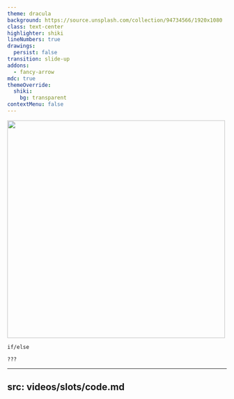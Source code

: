 ```yaml
---
theme: dracula
background: https://source.unsplash.com/collection/94734566/1920x1080
class: text-center
highlighter: shiki
lineNumbers: true
drawings:
  persist: false
transition: slide-up
addons:
  - fancy-arrow
mdc: true
themeOverride:
  shiki:
    bg: transparent
contextMenu: false
---
```


<!-- <FancyArrow arc="0.2" q1="[data-id=if-else]" pos1="top"  color="lime" roughness="2" width="6" x2="550" y2="200"></FancyArrow> -->

<FancyArrow arc="0.5" q1="[data-id=if-else]" pos1="bottom" pos2="left" color="lime" roughness="2" width="6" q2="[data-id=question-mark]"></FancyArrow>

<!-- <div class="absolute bottom-18 left-90 h-[250px] w-[200px] bg-[#15161D] position z-10"></div> -->
<!-- <img src="/python.png" class="absolute bottom-0 left-0 " width="300" height="300" data-id="python" /> -->
<img src="/linus.png" class="absolute bottom-0 -right-5" width="500" height="500"  data-id="google"/>

<div class="flex flex-col items-start justify-between h-[50vh] gap-y-20">
<pre><code data-id="if-else" class="text-7xl">if/else</code></pre>
<pre><code data-id="question-mark" class="ml-50 text-7xl">???</code></pre>
</div>

---

## src: videos/slots/code.md
